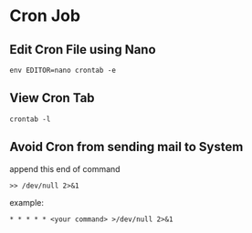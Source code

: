 # Cron Job

## Edit Cron File using Nano

`env EDITOR=nano crontab -e`

## View Cron Tab

`crontab -l`

## Avoid Cron from sending mail to System

append this end of command

`>> /dev/null 2>&1`

example:

`* * * * * <your command> >/dev/null 2>&1`